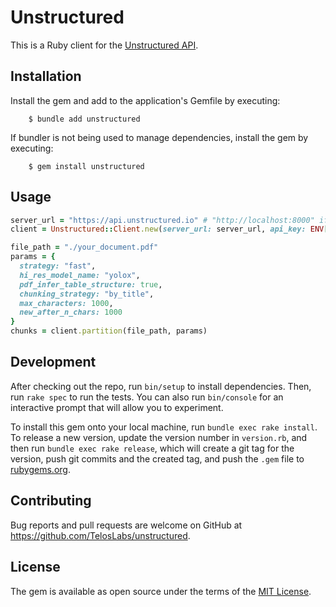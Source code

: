 # Unstructured
This is a Ruby client for the [Unstructured API](https://unstructured-io.github.io/unstructured/api.html).

## Installation

Install the gem and add to the application's Gemfile by executing:
```
    $ bundle add unstructured
```

If bundler is not being used to manage dependencies, install the gem by executing:
```
    $ gem install unstructured
```

## Usage
```ruby
server_url = "https://api.unstructured.io" # "http://localhost:8000" if you are running a docker container
client = Unstructured::Client.new(server_url: server_url, api_key: ENV["UNSTRUCTURED_API_KEY"])

file_path = "./your_document.pdf"
params = {
  strategy: "fast",
  hi_res_model_name: "yolox",
  pdf_infer_table_structure: true,
  chunking_strategy: "by_title",
  max_characters: 1000,
  new_after_n_chars: 1000
}
chunks = client.partition(file_path, params)

```

## Development

After checking out the repo, run `bin/setup` to install dependencies. Then, run `rake spec` to run the tests. You can also run `bin/console` for an interactive prompt that will allow you to experiment.

To install this gem onto your local machine, run `bundle exec rake install`. To release a new version, update the version number in `version.rb`, and then run `bundle exec rake release`, which will create a git tag for the version, push git commits and the created tag, and push the `.gem` file to [rubygems.org](https://rubygems.org).

## Contributing

Bug reports and pull requests are welcome on GitHub at https://github.com/TelosLabs/unstructured.

## License

The gem is available as open source under the terms of the [MIT License](https://opensource.org/licenses/MIT).
